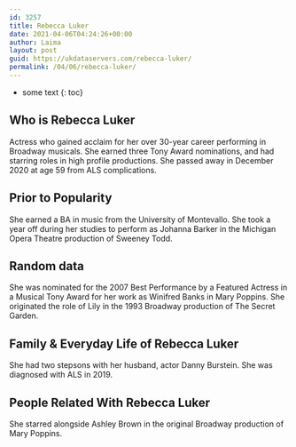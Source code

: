 ```yaml
---
id: 3257
title: Rebecca Luker
date: 2021-04-06T04:24:26+00:00
author: Laima
layout: post
guid: https://ukdataservers.com/rebecca-luker/
permalink: /04/06/rebecca-luker/
---
```


* some text
{: toc}


## Who is Rebecca Luker
                  
                  
                  
Actress who gained acclaim for her over 30-year career performing in Broadway musicals. She earned three Tony Award nominations, and had starring roles in high profile productions. She passed away in December 2020 at age 59 from ALS complications.
                  
              
            
              
            
                
                
                
## Prior to Popularity
                  
                  
                  
She earned a BA in music from the University of Montevallo. She took a year off during her studies to perform as Johanna Barker in the Michigan Opera Theatre production of Sweeney Todd.
                  
              
            
              
            
                
                
                
## Random data
                  
                  
                  
She was nominated for the 2007 Best Performance by a Featured Actress in a Musical Tony Award for her work as Winifred Banks in Mary Poppins. She originated the role of Lily in the 1993 Broadway production of The Secret Garden. 
                  
              
            
              
            
                
                
                
## Family & Everyday Life of Rebecca Luker
                  
                  
                  
She had two stepsons with her husband, actor Danny Burstein. She was diagnosed with ALS in 2019.
                  
              
            
              
            
                
                
                
## People Related With Rebecca Luker
                  
                  
                  
She starred alongside Ashley Brown in the original Broadway production of Mary Poppins. 
                  
              
            
              
            
                
              
            
              
              
            
            
              
            
          
          
          